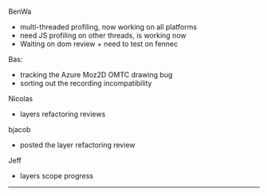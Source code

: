 BenWa
* multi-threaded profiling, now working on all platforms
* need JS profiling on other threads, is working now
* Waiting on dom review + need to test on fennec



Bas:
* tracking the Azure Moz2D OMTC drawing bug
* sorting out the recording incompatibility



Nicolas
* layers refactoring reviews

bjacob
* posted the layer refactoring review

Jeff
* layers scope progress

________________


